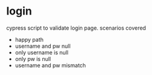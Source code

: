 # login
cypress script to validate login page. 
scenarios covered
- happy path
- username and pw null
- only username is null
- only pw is null
- username and pw mismatch
